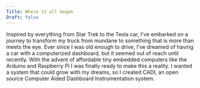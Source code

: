 ```yaml
---
Title: Where it all began
Draft: false
---
```


Inspired by everything from Star Trek to the Tesla car, I've embarked on a journey to transform my truck from mundane to something that is more than meets the eye. Ever since I was old enough to drive, I've dreamed of having a car with a computerized dashboard, but it seemed out of reach until recently. With the advent of affordable tiny embedded computers like the Arduino and Raspberry Pi I was finally ready to make this a reality. I wanted a system that could grow with my dreams, so I created CADI, an open source Computer Aided Dashboard Instrumentation system.
